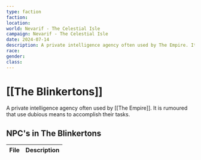 ```yaml
---
type: faction
faction: 
location: 
world: Nevarif - The Celestial Isle
campaign: Nevarif - The Celestial Isle
date: 2024-07-14
description: A private intelligence agency often used by The Empire. It is rumoured that use dubious means to accomplish their tasks.
race: 
gender: 
class:
---
```

# [[The Blinkertons]]

A private intelligence agency often used by [[The Empire]]. It is rumoured that use dubious means to accomplish their tasks.

## NPC's in The Blinkertons 

| File | Description |
| ---- | ----------- |
